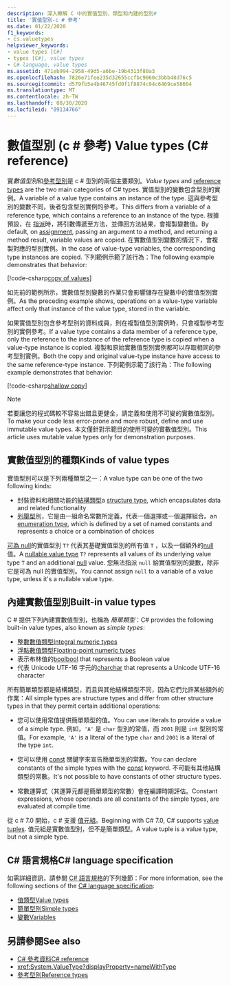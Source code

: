 ```yaml
---
description: 深入瞭解 C 中的實值型別、類型和內建的型別#
title: '實值型別-c # 參考'
ms.date: 01/22/2020
f1_keywords:
- cs.valuetypes
helpviewer_keywords:
- value types [C#]
- types [C#], value types
- C# language, value types
ms.assetid: 471eb994-2958-49d5-a6be-19b4313f80a3
ms.openlocfilehash: 7826e71fee235d32655ccfbc9060c3bbb48d76c5
ms.sourcegitcommit: d579fb5e4b46745fd0f1f8874c94c6469ce58604
ms.translationtype: MT
ms.contentlocale: zh-TW
ms.lasthandoff: 08/30/2020
ms.locfileid: "89134766"
---
```

# <a name="value-types-c-reference"></a><span data-ttu-id="a54ad-103">數值型別 (c # 參考) </span><span class="sxs-lookup"><span data-stu-id="a54ad-103">Value types (C# reference)</span></span>

<span data-ttu-id="a54ad-104">實*數值型別*和[參考型別](../keywords/reference-types.md)是 c # 型別的兩個主要類別。</span><span class="sxs-lookup"><span data-stu-id="a54ad-104">*Value types* and [reference types](../keywords/reference-types.md) are the two main categories of C# types.</span></span> <span data-ttu-id="a54ad-105">實值型別的變數包含型別的實例。</span><span class="sxs-lookup"><span data-stu-id="a54ad-105">A variable of a value type contains an instance of the type.</span></span> <span data-ttu-id="a54ad-106">這與參考型別的變數不同，後者包含型別實例的參考。</span><span class="sxs-lookup"><span data-stu-id="a54ad-106">This differs from a variable of a reference type, which contains a reference to an instance of the type.</span></span> <span data-ttu-id="a54ad-107">根據預設，在 [指派](../operators/assignment-operator.md)時，將引數傳遞至方法，並傳回方法結果，會複製變數值。</span><span class="sxs-lookup"><span data-stu-id="a54ad-107">By default, on [assignment](../operators/assignment-operator.md), passing an argument to a method, and returning a method result, variable values are copied.</span></span> <span data-ttu-id="a54ad-108">在實數值型別變數的情況下，會複製對應的型別實例。</span><span class="sxs-lookup"><span data-stu-id="a54ad-108">In the case of value-type variables, the corresponding type instances are copied.</span></span> <span data-ttu-id="a54ad-109">下列範例示範了該行為：</span><span class="sxs-lookup"><span data-stu-id="a54ad-109">The following example demonstrates that behavior:</span></span>

[!code-csharp[copy of values](snippets/ValueTypes.cs#ValueTypeCopied)]

<span data-ttu-id="a54ad-110">如先前的範例所示，實數值型別變數的作業只會影響儲存在變數中的實值型別實例。</span><span class="sxs-lookup"><span data-stu-id="a54ad-110">As the preceding example shows, operations on a value-type variable affect only that instance of the value type, stored in the variable.</span></span>

<span data-ttu-id="a54ad-111">如果實值型別包含參考型別的資料成員，則在複製值型別實例時，只會複製參考型別的實例參考。</span><span class="sxs-lookup"><span data-stu-id="a54ad-111">If a value type contains a data member of a reference type, only the reference to the instance of the reference type is copied when a value-type instance is copied.</span></span> <span data-ttu-id="a54ad-112">複製和原始實數值型別實例都可以存取相同的參考型別實例。</span><span class="sxs-lookup"><span data-stu-id="a54ad-112">Both the copy and original value-type instance have access to the same reference-type instance.</span></span> <span data-ttu-id="a54ad-113">下列範例示範了該行為：</span><span class="sxs-lookup"><span data-stu-id="a54ad-113">The following example demonstrates that behavior:</span></span>

[!code-csharp[shallow copy](snippets/ValueTypes.cs#ShallowCopy)]

> [!NOTE]
> <span data-ttu-id="a54ad-114">若要讓您的程式碼較不容易出錯且更健全，請定義和使用不可變的實數值型別。</span><span class="sxs-lookup"><span data-stu-id="a54ad-114">To make your code less error-prone and more robust, define and use immutable value types.</span></span> <span data-ttu-id="a54ad-115">本文僅針對示範目的使用可變的實數值型別。</span><span class="sxs-lookup"><span data-stu-id="a54ad-115">This article uses mutable value types only for demonstration purposes.</span></span>

## <a name="kinds-of-value-types"></a><span data-ttu-id="a54ad-116">實數值型別的種類</span><span class="sxs-lookup"><span data-stu-id="a54ad-116">Kinds of value types</span></span>

<span data-ttu-id="a54ad-117">實值型別可以是下列兩種類型之一：</span><span class="sxs-lookup"><span data-stu-id="a54ad-117">A value type can be one of the two following kinds:</span></span>

- <span data-ttu-id="a54ad-118">封裝資料和相關功能的[結構類型](struct.md)</span><span class="sxs-lookup"><span data-stu-id="a54ad-118">a [structure type](struct.md), which encapsulates data and related functionality</span></span>
- <span data-ttu-id="a54ad-119">[列舉型](enum.md)別，它是由一組命名常數所定義，代表一個選擇或一個選擇組合。</span><span class="sxs-lookup"><span data-stu-id="a54ad-119">an [enumeration type](enum.md), which is defined by a set of named constants and represents a choice or a combination of choices</span></span>

<span data-ttu-id="a54ad-120">[可為 null](nullable-value-types.md)的實值型別 `T?` 代表其基礎實值型別的所有值 `T` ，以及一個額外的[null](../keywords/null.md)值。</span><span class="sxs-lookup"><span data-stu-id="a54ad-120">A [nullable value type](nullable-value-types.md) `T?` represents all values of its underlying value type `T` and an additional [null](../keywords/null.md) value.</span></span> <span data-ttu-id="a54ad-121">您無法指派 `null` 給實值型別的變數，除非它是可為 null 的實值型別。</span><span class="sxs-lookup"><span data-stu-id="a54ad-121">You cannot assign `null` to a variable of a value type, unless it's a nullable value type.</span></span>

## <a name="built-in-value-types"></a><span data-ttu-id="a54ad-122">內建實數值型別</span><span class="sxs-lookup"><span data-stu-id="a54ad-122">Built-in value types</span></span>

<span data-ttu-id="a54ad-123">C # 提供下列內建實數值型別，也稱為 *簡單類型*：</span><span class="sxs-lookup"><span data-stu-id="a54ad-123">C# provides the following built-in value types, also known as *simple types*:</span></span>

- [<span data-ttu-id="a54ad-124">整數數值類型</span><span class="sxs-lookup"><span data-stu-id="a54ad-124">Integral numeric types</span></span>](integral-numeric-types.md)
- [<span data-ttu-id="a54ad-125">浮點數值類型</span><span class="sxs-lookup"><span data-stu-id="a54ad-125">Floating-point numeric types</span></span>](floating-point-numeric-types.md)
- <span data-ttu-id="a54ad-126">表示布林值的[bool](bool.md)</span><span class="sxs-lookup"><span data-stu-id="a54ad-126">[bool](bool.md) that represents a Boolean value</span></span>
- <span data-ttu-id="a54ad-127">代表 Unicode UTF-16 字元的[char](char.md)</span><span class="sxs-lookup"><span data-stu-id="a54ad-127">[char](char.md) that represents a Unicode UTF-16 character</span></span>

<span data-ttu-id="a54ad-128">所有簡單類型都是結構類型，而且與其他結構類型不同，因為它們允許某些額外的作業：</span><span class="sxs-lookup"><span data-stu-id="a54ad-128">All simple types are structure types and differ from other structure types in that they permit certain additional operations:</span></span>

- <span data-ttu-id="a54ad-129">您可以使用常值提供簡單類型的值。</span><span class="sxs-lookup"><span data-stu-id="a54ad-129">You can use literals to provide a value of a simple type.</span></span> <span data-ttu-id="a54ad-130">例如，`'A'` 是 `char` 型別的常值，而 `2001` 則是 `int` 型別的常值。</span><span class="sxs-lookup"><span data-stu-id="a54ad-130">For example, `'A'` is a literal of the type `char` and `2001` is a literal of the type `int`.</span></span>

- <span data-ttu-id="a54ad-131">您可以使用 [const](../keywords/const.md) 關鍵字來宣告簡單型別的常數。</span><span class="sxs-lookup"><span data-stu-id="a54ad-131">You can declare constants of the simple types with the [const](../keywords/const.md) keyword.</span></span> <span data-ttu-id="a54ad-132">不可能有其他結構類型的常數。</span><span class="sxs-lookup"><span data-stu-id="a54ad-132">It's not possible to have constants of other structure types.</span></span>

- <span data-ttu-id="a54ad-133">常數運算式（其運算元都是簡單類型的常數）會在編譯時期評估。</span><span class="sxs-lookup"><span data-stu-id="a54ad-133">Constant expressions, whose operands are all constants of the simple types, are evaluated at compile time.</span></span>

<span data-ttu-id="a54ad-134">從 c # 7.0 開始，c # 支援 [值元組](value-tuples.md)。</span><span class="sxs-lookup"><span data-stu-id="a54ad-134">Beginning with C# 7.0, C# supports [value tuples](value-tuples.md).</span></span> <span data-ttu-id="a54ad-135">值元組是實數值型別，但不是簡單類型。</span><span class="sxs-lookup"><span data-stu-id="a54ad-135">A value tuple is a value type, but not a simple type.</span></span>

## <a name="c-language-specification"></a><span data-ttu-id="a54ad-136">C# 語言規格</span><span class="sxs-lookup"><span data-stu-id="a54ad-136">C# language specification</span></span>

<span data-ttu-id="a54ad-137">如需詳細資訊，請參閱 [C# 語言規格](~/_csharplang/spec/introduction.md)的下列幾節：</span><span class="sxs-lookup"><span data-stu-id="a54ad-137">For more information, see the following sections of the [C# language specification](~/_csharplang/spec/introduction.md):</span></span>

- [<span data-ttu-id="a54ad-138">值類型</span><span class="sxs-lookup"><span data-stu-id="a54ad-138">Value types</span></span>](~/_csharplang/spec/types.md#value-types)
- [<span data-ttu-id="a54ad-139">簡單型別</span><span class="sxs-lookup"><span data-stu-id="a54ad-139">Simple types</span></span>](~/_csharplang/spec/types.md#simple-types)
- [<span data-ttu-id="a54ad-140">變數</span><span class="sxs-lookup"><span data-stu-id="a54ad-140">Variables</span></span>](~/_csharplang/spec/variables.md)

## <a name="see-also"></a><span data-ttu-id="a54ad-141">另請參閱</span><span class="sxs-lookup"><span data-stu-id="a54ad-141">See also</span></span>

- [<span data-ttu-id="a54ad-142">C# 參考資料</span><span class="sxs-lookup"><span data-stu-id="a54ad-142">C# reference</span></span>](../index.md)
- <xref:System.ValueType?displayProperty=nameWithType>
- [<span data-ttu-id="a54ad-143">參考型別</span><span class="sxs-lookup"><span data-stu-id="a54ad-143">Reference types</span></span>](../keywords/reference-types.md)
